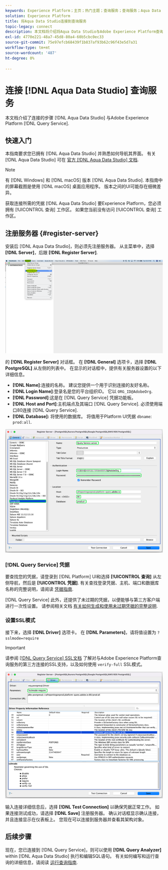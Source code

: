 ```yaml
---
keywords: Experience Platform；主页；热门主题；查询服务；查询服务；Aqua Data Studio;Aqua Data Studio；连接到查询服务；
solution: Experience Platform
title: 将Aqua Data Studio连接到查询服务
topic-legacy: connect
description: 本文档将介绍将Aqua Data Studio与Adobe Experience Platform查询服务连接的步骤。
exl-id: 4770e221-48a7-45d8-80a4-60b5cbc0ec33
source-git-commit: 75e97efcb68439f1b837af93b62c96f43e5d7a31
workflow-type: tm+mt
source-wordcount: '487'
ht-degree: 0%

---
```


# 连接 [!DNL Aqua Data Studio] 查询服务

本文档介绍了连接的步骤 [!DNL Aqua Data Studio] 与Adobe Experience Platform [!DNL Query Service].

## 快速入门

本指南要求您已拥有 [!DNL Aqua Data Studio] 并熟悉如何导航其界面。 有关 [!DNL Aqua Data Studio] 可在 [官方 [!DNL Aqua Data Studio] 文档](https://www.aquaclusters.com/app/home/project/public/aquadatastudio/wikibook/Documentation21.1/page/0/Aqua-Data-Studio-21-1).

>[!NOTE]
>
>有 [!DNL Windows] 和 [!DNL macOS] 版本 [!DNL Aqua Data Studio]. 本指南中的屏幕截图是使用 [!DNL macOS] 桌面应用程序。 版本之间的UI可能存在细微差异。

获取连接所需的凭据 [!DNL Aqua Data Studio] 要Experience Platform，您必须拥有 [!UICONTROL 查询] 工作区。 如果您当前没有访问 [!UICONTROL 查询] 工作区。

## 注册服务器 {#register-server}

安装后 [!DNL Aqua Data Studio]，则必须先注册服务器。 从主菜单中，选择 **[!DNL Server]**，后跟 **[!DNL Register Server]**.

![“Register Server（注册服务器）”下拉菜单突出显示。](../images/clients/aqua-data-studio/register-server.png)

的 **[!DNL Register Server]** 对话框。 在 **[!DNL General]** 选项卡，选择 **[!DNL PostgreSQL]** 从左侧的列表中。 在显示的对话框中，提供有关服务器设置的以下详细信息。

- **[!DNL Name]**:连接的名称。 建议您提供一个用于识别连接的友好名称。
- **[!DNL Login Name]**:登录名是您的平台组织ID。 它以 `ORG_ID@AdobeOrg`.
- **[!DNL Password]**:这是在 [!DNL Query Service] 凭据功能板。
- **[!DNL Host and Port]**:主机端点及其端口 [!DNL Query Service]. 必须使用端口80连接 [!DNL Query Service].
- **[!DNL Database]:** 将使用的数据库。 将值用于Platform UI凭据 `dbname`: `prod:all`.

![的 [!DNL Aqua Data Studio] “常规”选项卡，其中突出显示了必填输入字段。](../images/clients/aqua-data-studio/register-server-general-tab.png)

### [!DNL Query Service] 凭据

要查找您的凭据，请登录到 [!DNL Platform] UI和选择 **[!UICONTROL 查询]** 从左侧导航，然后是 **[!UICONTROL 凭据]**. 有关查找登录凭据、主机、端口和数据库名称的完整说明，请阅读 [凭据指南](../ui/credentials.md).

[!DNL Query Service] 此外，还提供了未过期的凭据，以便能够与第三方客户端进行一次性设置。 请参阅相关文档 [有关如何生成和使用未过期凭据的完整说明](../ui/credentials.md#non-expiring-credentials).

### 设置SSL模式

接下来，选择 **[!DNL Driver]** 选项卡。 在 **[!DNL Parameters]**，请将值设置为 `?sslmode=require`

>[!IMPORTANT]
>
>请参阅 [[!DNL Query Service] SSL文档](./ssl-modes.md) 了解对与Adobe Experience Platform查询服务的第三方连接的SSL支持，以及如何使用 `verify-full` SSL模式。

![的 [!DNL Aqua Data Studio] “参数”字段突出显示的“驱动程序”选项卡。](../images/clients/aqua-data-studio/register-server-driver-tab.png)

输入连接详细信息后，选择 **[!DNL Test Connection]** 以确保凭据正常工作。 如果连接测试成功，请选择 **[!DNL Save]** 注册服务器。 确认对话框显示确认连接，并且连接显示在仪表板上。 您现在可以连接到服务器并查看其架构对象。

## 后续步骤

现在，您已连接到 [!DNL Query Service]，则可以使用 **[!DNL Query Analyzer]** within [!DNL Aqua Data Studio] 执行和编辑SQL语句。 有关如何编写和运行查询的详细信息，请阅读 [运行查询指南](../best-practices/writing-queries.md).
